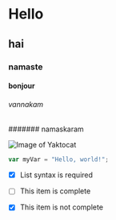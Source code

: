 # Hello
## hai
### namaste
#### bonjour
###### vannakam
####### namaskaram


![Image of Yaktocat](https://octodex.github.com/images/yaktocat.png)
``` javascript
var myVar = "Hello, world!";
```


- [x] List syntax is required
- [ ] This item is complete
- [x] This item is not complete




